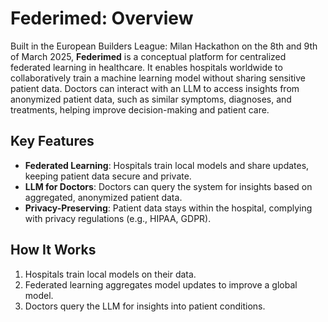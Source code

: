 # Federimed: Overview

Built in the European Builders League: Milan Hackathon on the 8th and 9th of March 2025, **Federimed** is a conceptual platform for centralized federated learning in healthcare. It enables hospitals worldwide to collaboratively train a machine learning model without sharing sensitive patient data. Doctors can interact with an LLM to access insights from anonymized patient data, such as similar symptoms, diagnoses, and treatments, helping improve decision-making and patient care.

## Key Features
- **Federated Learning**: Hospitals train local models and share updates, keeping patient data secure and private.
- **LLM for Doctors**: Doctors can query the system for insights based on aggregated, anonymized patient data.
- **Privacy-Preserving**: Patient data stays within the hospital, complying with privacy regulations (e.g., HIPAA, GDPR).

## How It Works
1. Hospitals train local models on their data.
2. Federated learning aggregates model updates to improve a global model.
3. Doctors query the LLM for insights into patient conditions.
